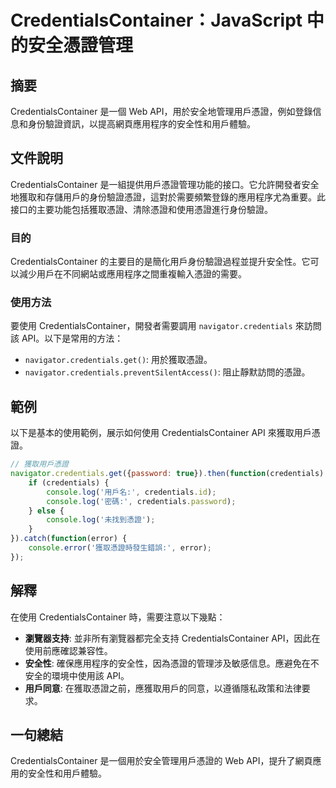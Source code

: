 <!--
Meta Description: # CredentialsContainer：JavaScript 中的安全憑證管理 ## 摘要 CredentialsContainer 是一個 Web API，用於安全地管理用戶憑證，例如登錄信息和身份驗證資訊，以提高網頁應用程序的安全性和用戶體驗。 ## 文件說明 CredentialsCon...
Meta Keywords: credentialscontainer, credentials, api, navigator, console
-->

# CredentialsContainer：JavaScript 中的安全憑證管理

## 摘要
CredentialsContainer 是一個 Web API，用於安全地管理用戶憑證，例如登錄信息和身份驗證資訊，以提高網頁應用程序的安全性和用戶體驗。

## 文件說明
CredentialsContainer 是一組提供用戶憑證管理功能的接口。它允許開發者安全地獲取和存儲用戶的身份驗證憑證，這對於需要頻繁登錄的應用程序尤為重要。此接口的主要功能包括獲取憑證、清除憑證和使用憑證進行身份驗證。

### 目的
CredentialsContainer 的主要目的是簡化用戶身份驗證過程並提升安全性。它可以減少用戶在不同網站或應用程序之間重複輸入憑證的需要。

### 使用方法
要使用 CredentialsContainer，開發者需要調用 `navigator.credentials` 來訪問該 API。以下是常用的方法：

- `navigator.credentials.get()`: 用於獲取憑證。
- `navigator.credentials.preventSilentAccess()`: 阻止靜默訪問的憑證。

## 範例
以下是基本的使用範例，展示如何使用 CredentialsContainer API 來獲取用戶憑證。

```javascript
// 獲取用戶憑證
navigator.credentials.get({password: true}).then(function(credentials) {
    if (credentials) {
        console.log('用戶名:', credentials.id);
        console.log('密碼:', credentials.password);
    } else {
        console.log('未找到憑證');
    }
}).catch(function(error) {
    console.error('獲取憑證時發生錯誤:', error);
});
```

## 解釋
在使用 CredentialsContainer 時，需要注意以下幾點：

- **瀏覽器支持**: 並非所有瀏覽器都完全支持 CredentialsContainer API，因此在使用前應確認兼容性。
- **安全性**: 確保應用程序的安全性，因為憑證的管理涉及敏感信息。應避免在不安全的環境中使用該 API。
- **用戶同意**: 在獲取憑證之前，應獲取用戶的同意，以遵循隱私政策和法律要求。

## 一句總結
CredentialsContainer 是一個用於安全管理用戶憑證的 Web API，提升了網頁應用的安全性和用戶體驗。